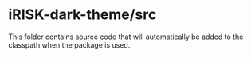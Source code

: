 # iRISK-dark-theme/src

This folder contains source code that will automatically be added to the classpath when
the package is used.
